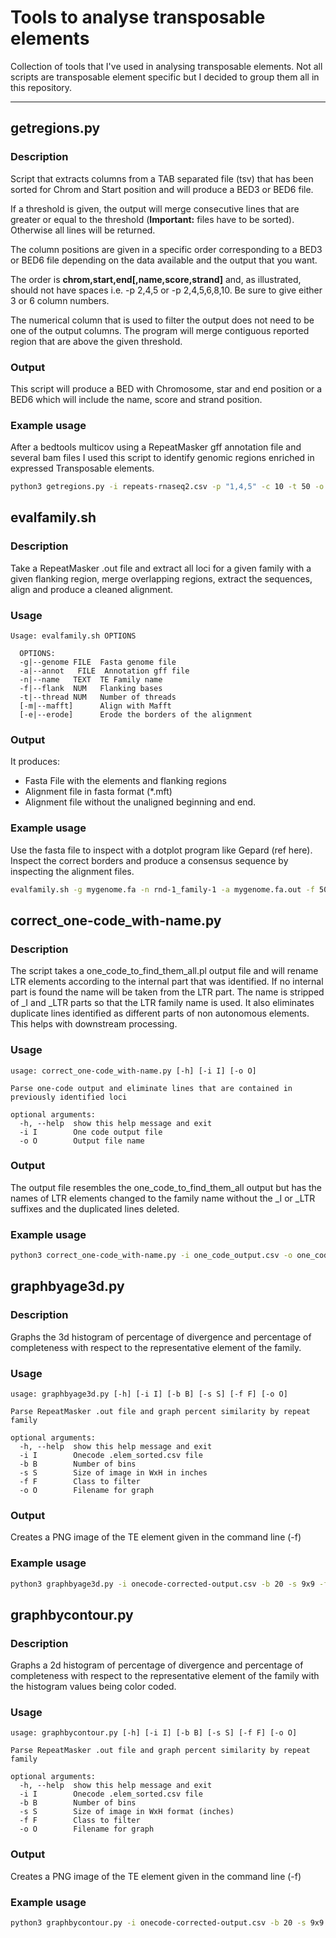 # Tools to analyse transposable elements


Collection of tools that I've used in analysing transposable elements. Not all scripts are
transposable element specific but I decided to group them all in this repository.

----

## getregions.py 

### Description

Script that extracts columns from a TAB separated file (tsv)
that has been sorted for Chrom and Start position
and will produce a BED3 or BED6 file.


If a threshold is given, the output will merge consecutive lines that are 
greater or equal to the threshold (**Important:** files have to be sorted).
Otherwise all lines will be returned.


The column positions are given in a specific order corresponding to a BED3 or BED6
file depending on the data available and the output that you want.


The order is **chrom,start,end[,name,score,strand]** and, as illustrated, should not
have spaces i.e. -p 2,4,5 or -p 2,4,5,6,8,10. Be sure to give either 3 or 6 column
numbers.

The numerical column that is used to filter the output does not need to be one of
the output columns. The program will merge contiguous reported region that
are above the given threshold.

### Output

This script will produce a BED with Chromosome, star and end position or a BED6 which will include
the name, score and strand position.

### Example usage

After a bedtools multicov using a RepeatMasker gff annotation file and several bam files
I used this script to identify genomic regions enriched in expressed Transposable elements.
```bash
python3 getregions.py -i repeats-rnaseq2.csv -p "1,4,5" -c 10 -t 50 -o repeats-expressed-50.bed
```

## evalfamily.sh

### Description

Take a RepeatMasker .out file and extract all loci for a given family with a given flanking region,
merge overlapping regions, extract the sequences, align and produce a cleaned alignment.

### Usage

    Usage: evalfamily.sh OPTIONS

      OPTIONS:
      -g|--genome FILE  Fasta genome file 
      -a|--annot   FILE  Annotation gff file 
      -n|--name   TEXT  TE Family name 
      -f|--flank  NUM   Flanking bases 
      -t|--thread NUM   Number of threads 
      [-m|--mafft]      Align with Mafft
      [-e|--erode]      Erode the borders of the alignment

### Output

It produces:
- Fasta File with the elements and flanking regions
- Alignment file in fasta format (*.mft)
- Alignment file without the unaligned beginning and end.

### Example usage

Use the fasta file to inspect with a dotplot program like Gepard (ref here).
Inspect the correct borders and produce a consensus sequence by inspecting the alignment files.

```bash
evalfamily.sh -g mygenome.fa -n rnd-1_family-1 -a mygenome.fa.out -f 500 -t 10 -m -e
```


## correct\_one-code\_with-name.py


### Description

The script takes a one_code_to_find_them_all.pl output file and will rename LTR elements
according to the internal part that was identified. If no internal part is found the name
will be taken from the LTR part. The name is stripped of \_I and \_LTR parts so that the LTR
family name is used. It also eliminates duplicate lines identified as different parts of
non autonomous elements. This helps with downstream processing.

### Usage

    usage: correct_one-code_with-name.py [-h] [-i I] [-o O]
    
    Parse one-code output and eliminate lines that are contained in previously identified loci
    
    optional arguments:
      -h, --help  show this help message and exit
      -i I        One code output file
      -o O        Output file name

### Output

The output file resembles the one_code_to_find_them_all output but has the names of LTR elements
changed to the family name without the \_I or \_LTR suffixes and the duplicated lines deleted.

### Example usage
```bash
python3 correct_one-code_with-name.py -i one_code_output.csv -o one_code_output-corrected.csv
```


## graphbyage3d.py

### Description

Graphs the 3d histogram of percentage of divergence and percentage of completeness with respect
to the representative element of the family.

### Usage

    usage: graphbyage3d.py [-h] [-i I] [-b B] [-s S] [-f F] [-o O]
    
    Parse RepeatMasker .out file and graph percent similarity by repeat family
    
    optional arguments:
      -h, --help  show this help message and exit
      -i I        Onecode .elem_sorted.csv file
      -b B        Number of bins
      -s S        Size of image in WxH in inches
      -f F        Class to filter
      -o O        Filename for graph

### Output

Creates a PNG image of the TE element given in the command line (-f)

### Example usage
```bash
python3 graphbyage3d.py -i onecode-corrected-output.csv -b 20 -s 9x9 -f SACI5 -o saci5.png
```


## graphbycontour.py

### Description
Graphs a 2d histogram of percentage of divergence and percentage of completeness with respect
to the representative element of the family with the histogram values being color coded.

### Usage

    usage: graphbycontour.py [-h] [-i I] [-b B] [-s S] [-f F] [-o O]
    
    Parse RepeatMasker .out file and graph percent similarity by repeat family
    
    optional arguments:
      -h, --help  show this help message and exit
      -i I        Onecode .elem_sorted.csv file
      -b B        Number of bins
      -s S        Size of image in WxH format (inches)
      -f F        Class to filter
      -o O        Filename for graph

### Output
Creates a PNG image of the TE element given in the command line (-f)

### Example usage
```bash
python3 graphbycontour.py -i onecode-corrected-output.csv -b 20 -s 9x9 -f SACI5 -o saci5.png
```
